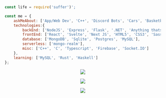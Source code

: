 ```javascript
const life = require('suffer')';

const me = {
    askMeAbout: ['App/Web Dev', 'C++', 'Discord Bots', 'Cars', 'Basketball'],
    technologies:{
        backEnd: ['NodeJS', 'Express', 'Flask', '.NET', 'Anything thats not a sloth'],
        frontEnd: ['React', 'Svelte', 'Next JS', 'HTML5', 'CSS3', 'Sass', 'Tailwind'],
        database: ['MongoDB', 'Sqlite', 'Postgres', 'MySQL'],
        serverless: ['mongo-realm'],
        misc: ['C++', 'C', 'Typescript', 'Firebase', 'Socket.IO']
    },
    learning: ['MySQL', 'Rust', 'Haskell']
};
```

<p align="center">
  <img src="https://github-readme-stats.vercel.app/api?username=Green-Thanos&&show_icons=true&theme=tokyonight&line_height=27&v=5" /> 
</p>
<p align="center">
  <img src="https://github-readme-stats.vercel.app/api/wakatime?username=IdleMonster&theme=tokyonight" />
<p align="center">
  <img src="https://github-readme-stats.vercel.app/api/top-langs/?username=Green-Thanos&layout=compact&theme=tokyonight" />
</p>

<!--
**Green-Thanos/Green-Thanos** is a ✨ _special_ ✨ repository because its `README.md` (this file) appears on your GitHub profile.

Here are some ideas to get you started:

- 🔭 I’m currently working on ...
- 🌱 I’m currently learning ...
- 👯 I’m looking to collaborate on ...
- 🤔 I’m looking for help with ...
- 💬 Ask me about ...
- 📫 How to reach me: ...
- 😄 Pronouns: ...
- ⚡ Fun fact: ...
-->
